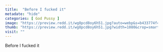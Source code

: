 ```yaml
---
title:  "Before I fucked it"
metadate: "hide"
categories: [ God Pussy ]
image: "https://preview.redd.it/wg8pcd8oy6h51.jpg?auto=webp&s=b433774f4b50622522f68c0d3591ee9e989f8e1c"
thumb: "https://preview.redd.it/wg8pcd8oy6h51.jpg?width=1080&crop=smart&auto=webp&s=295848420490d69be66a9ad47e8f7ef89ed7f878"
visit: ""
---
```

Before I fucked it
